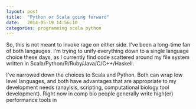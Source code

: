 ```yaml
---
layout: post
title:  "Python or Scala going forward"
date:   2014-05-19 14:56:10
categories: programming scala python
---
```

So, this is not meant to invoke rage on either side.  I've been a long-time fan of both langauges.   I'm trying to unify everything down to a single language choice these days, as I currently find code scattered around my file system written in Scala/Python/R/Ruby/Java/C/C++/Haskell.

I've narrowed down the choices to Scala and Python.  Both can wrap low level languages, and both have advantages that are appropriate to my development needs (anaylsis, scripting, computational biology tool development).  Right now in comp bio people generally write high(er) performance tools in 
